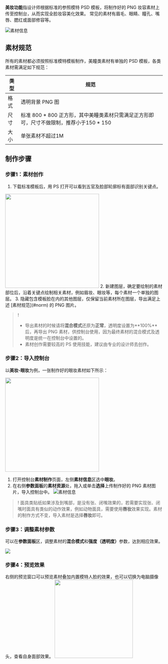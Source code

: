 **美妆功能**指设计师根据标准的参照模特 PSD 模板，将制作好的 PNG 妆容素材上传至控制台，从而实现全脸妆容美化效果。
常见的素材有眉毛、眼睛、瞳孔、嘴唇、腮红或面部修容等。

![素材信息](https://webar-static.tencent-cloud.com/docs/beauty-1.gif)


## 素材规范[](id:norm)

所有的素材都必须按照标准模特模板制作，美瞳类素材有单独的 PSD 模板，各类素材需满足如下规范：

| 类型 | 规范 |
|---------|---------|
| 格式 | 透明背景 PNG 图 |
| 尺寸 | 标准 800 * 800 正方形，其中美瞳类素材只需满足正方形即可，尺寸不做限制，推荐小于150 * 150 |
| 大小 | 单张素材不超过1M |


## 制作步骤
[](id:step1)
### 步骤1：素材创作
1. 下载标准模板后，用 PS 打开可以看到五官及脸部轮廓标有面部识别关键点。
<img src="https://qcloudimg.tencent-cloud.cn/raw/781909614a12d4ca3a0291bc9d379b47.png" width="300">
2. 新建图层，确定要绘制的素材部位后，沿着关键点绘制相关素材，例如眉妆、眼妆等，每个素材一个单独的图层。
3. 隐藏包含模板脸在内的其他图层，仅保留当前素材所在图层，导出满足上述 [素材规范](#norm) 的 PNG 图片。

>! 
>- 导出素材的时候请将**混合模式**还原为**正常**，透明度设置为**100%**后，再导出 PNG 素材，供控制台使用，因为最终素材的混合模式及透明度是统一在控制台中设置的。
>- 素材创作需要较高的 PS 使用技能，建议由专业的设计师去创作。


[](id:step2)
### 步骤2：导入控制台
以**美妆-眼妆**为例，一张制作好的眼妆素材如下所示：

<img src="https://qcloudimg.tencent-cloud.cn/raw/c18456658c0e3c1d59550cbf20f77bd4.png" width="300">

1. 打开控制台**素材制作**页面，左侧**素材信息**区选中**眼妆**。
2. 在右侧**参数面板**的**素材资源**处，拖入或单击**选择**上传制作好的 PNG 素材图片，导入控制台中。
![素材信息](https://qcloudimg.tencent-cloud.cn/raw/385611230fd4fc7fdfb10623566804b9.gif)

>! 面具类贴纸如果涉及到嘴部，是没有张、闭嘴效果的，若需要实现张、闭嘴时面具有类似的动作效果，例如动物面具，需要使用**唇妆**效果实现。素材的制作方式不变，导入素材是选择**唇妆**即可。

[](id:step3)
### 步骤3：调整素材参数
可以在**参数面板**区，调整素材的**混合模式**和<b>强度（透明度）</b>参数，达到相应效果。

![](https://qcloudimg.tencent-cloud.cn/raw/5fb0306966dc3b1c09fdaae1b07b82b3.png)

[](id:step4)
### 步骤4：预览效果
右侧的预览窗口可以预览素材叠加内置模特人脸的效果，也可以切换为电脑摄像头，查看自身面部效果。
<img src="https://qcloudimg.tencent-cloud.cn/raw/b3e0f5390b85bff72d4a3a27366235f2.png" width="250">
